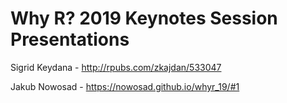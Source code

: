 # Why R? 2019 Keynotes Session Presentations

Sigrid Keydana - http://rpubs.com/zkajdan/533047

Jakub Nowosad - https://nowosad.github.io/whyr_19/#1
